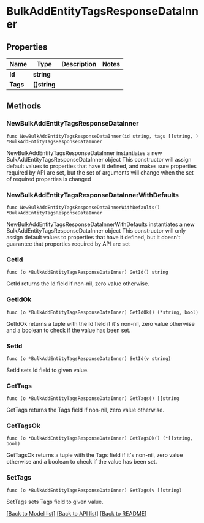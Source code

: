 # BulkAddEntityTagsResponseDataInner

## Properties

Name | Type | Description | Notes
------------ | ------------- | ------------- | -------------
**Id** | **string** |  | 
**Tags** | **[]string** |  | 

## Methods

### NewBulkAddEntityTagsResponseDataInner

`func NewBulkAddEntityTagsResponseDataInner(id string, tags []string, ) *BulkAddEntityTagsResponseDataInner`

NewBulkAddEntityTagsResponseDataInner instantiates a new BulkAddEntityTagsResponseDataInner object
This constructor will assign default values to properties that have it defined,
and makes sure properties required by API are set, but the set of arguments
will change when the set of required properties is changed

### NewBulkAddEntityTagsResponseDataInnerWithDefaults

`func NewBulkAddEntityTagsResponseDataInnerWithDefaults() *BulkAddEntityTagsResponseDataInner`

NewBulkAddEntityTagsResponseDataInnerWithDefaults instantiates a new BulkAddEntityTagsResponseDataInner object
This constructor will only assign default values to properties that have it defined,
but it doesn't guarantee that properties required by API are set

### GetId

`func (o *BulkAddEntityTagsResponseDataInner) GetId() string`

GetId returns the Id field if non-nil, zero value otherwise.

### GetIdOk

`func (o *BulkAddEntityTagsResponseDataInner) GetIdOk() (*string, bool)`

GetIdOk returns a tuple with the Id field if it's non-nil, zero value otherwise
and a boolean to check if the value has been set.

### SetId

`func (o *BulkAddEntityTagsResponseDataInner) SetId(v string)`

SetId sets Id field to given value.


### GetTags

`func (o *BulkAddEntityTagsResponseDataInner) GetTags() []string`

GetTags returns the Tags field if non-nil, zero value otherwise.

### GetTagsOk

`func (o *BulkAddEntityTagsResponseDataInner) GetTagsOk() (*[]string, bool)`

GetTagsOk returns a tuple with the Tags field if it's non-nil, zero value otherwise
and a boolean to check if the value has been set.

### SetTags

`func (o *BulkAddEntityTagsResponseDataInner) SetTags(v []string)`

SetTags sets Tags field to given value.



[[Back to Model list]](../README.md#documentation-for-models) [[Back to API list]](../README.md#documentation-for-api-endpoints) [[Back to README]](../README.md)


